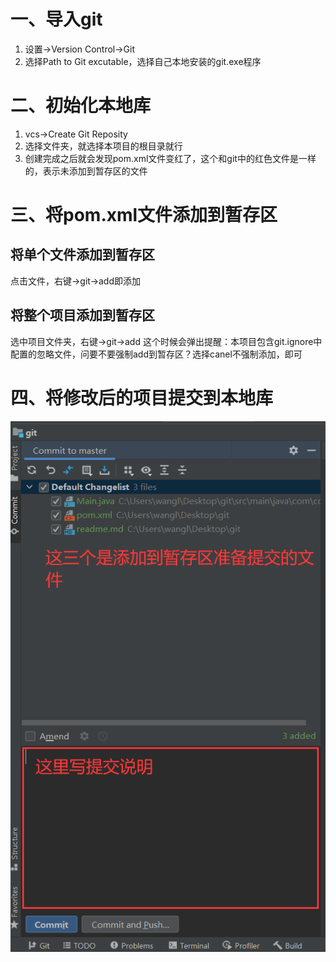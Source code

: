 # 一、导入git
1. 设置->Version Control->Git
2. 选择Path to Git excutable，选择自己本地安装的git.exe程序

# 二、初始化本地库
1. vcs->Create Git Reposity
2. 选择文件夹，就选择本项目的根目录就行
3. 创建完成之后就会发现pom.xml文件变红了，这个和git中的红色文件是一样的，表示未添加到暂存区的文件

# 三、将pom.xml文件添加到暂存区 
## 将单个文件添加到暂存区
点击文件，右键->git->add即添加
## 将整个项目添加到暂存区
选中项目文件夹，右键->git->add
这个时候会弹出提醒：本项目包含git.ignore中配置的忽略文件，问要不要强制add到暂存区？选择canel不强制添加，即可

# 四、将修改后的项目提交到本地库
![img.png](mdImg/img.png)
